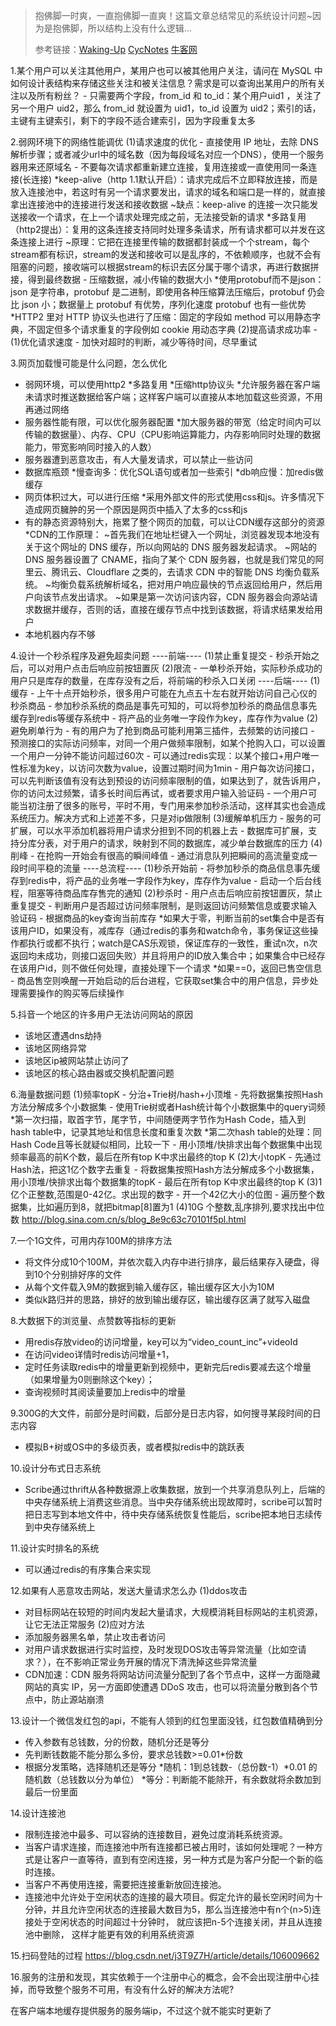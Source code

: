 > 抱佛脚一时爽，一直抱佛脚一直爽！这篇文章总结常见的系统设计问题~因为是抱佛脚，所以结构上没有什么逻辑...
>
> 参考链接：[Waking-Up](https://github.com/wolverinn/Waking-Up)  [CycNotes](https://github.com/CyC2018/CS-Notes)  [牛客网](https://www.nowcoder.com/) 

1.某个用户可以关注其他用户，某用户也可以被其他用户关注，请问在 MySQL 中如何设计表结构来存储这些关注和被关注信息？需求是可以查询出某用户的所有关注以及所有粉丝？
    - 只需要两个字段，from_id 和 to_id：某个用户uid1 ，关注了另一个用户 uid2，那么 from_id 就设置为 uid1，to_id 设置为 uid2；索引的话，主键有主键索引，剩下的字段不适合建索引，因为字段重复太多

2.弱网环境下的网络性能调优
(1)请求速度的优化
    - 直接使用 IP 地址，去除 DNS 解析步骤；或者减少url中的域名数（因为每段域名对应一个DNS），使用一个服务器用来还原域名
    - 不要每次请求都重新建立连接，复用连接或一直使用同一条连接(长连接)
        *keep-alive（http 1.1默认开启）：请求完成后不立即释放连接，而是放入连接池中，若这时有另一个请求要发出，请求的域名和端口是一样的，就直接拿出连接池中的连接进行发送和接收数据
            ~缺点：keep-alive 的连接一次只能发送接收一个请求，在上一个请求处理完成之前，无法接受新的请求
        *多路复用（http2提出）：复用的这条连接支持同时处理多条请求，所有请求都可以并发在这条连接上进行
            ~原理：它把在连接里传输的数据都封装成一个个stream，每个stream都有标识，stream的发送和接收可以是乱序的，不依赖顺序，也就不会有阻塞的问题，接收端可以根据stream的标识去区分属于哪个请求，再进行数据拼接，得到最终数据
    - 压缩数据，减小传输的数据大小
        *使用protobuf而不是json：json 是字符串，protobuf 是二进制，即使用各种压缩算法压缩后，protobuf 仍会比 json 小；数据量上 protobuf 有优势，序列化速度 protobuf 也有一些优势
        *HTTP2 里对 HTTP 协议头也进行了压缩：固定的字段如 method 可以用静态字典，不固定但多个请求重复的字段例如 cookie 用动态字典
(2)提高请求成功率
    - (1)优化请求速度
    - 加快对超时的判断，减少等待时间，尽早重试

3.网页加载慢可能是什么问题，怎么优化
- 弱网环境，可以使用http2
    *多路复用
    *压缩http协议头
    *允许服务器在客户端未请求时推送数据给客户端；这样客户端可以直接从本地加载这些资源，不用再通过网络
- 服务器性能有限，可以优化服务器配置
    *加大服务器的带宽（给定时间内可以传输的数据量）、内存、CPU（CPU影响运算能力，内存影响同时处理的数据能力，带宽影响同时接入的人数）
- 服务器遭到恶意攻击，有人大量发请求，可以禁止一些访问
- 数据库瓶颈
    *慢查询多：优化SQL语句或者加一些索引
    *db响应慢：加redis做缓存
- 网页体积过大，可以进行压缩
    *采用外部文件的形式使用css和js。许多情况下造成网页臃肿的另一个原因是网页中插入了太多的css和js
- 有的静态资源特别大，拖累了整个网页的加载，可以让CDN缓存这部分的资源
    *CDN的工作原理：
        ~首先我们在地址栏键入一个网址，浏览器发现本地没有关于这个网址的 DNS 缓存，所以向网站的 DNS 服务器发起请求。
        ~网站的 DNS 服务器设置了 CNAME，指向了某个 CDN 服务器，也就是我们常见的阿里云、腾讯云、Cloudflare 之类的，去请求 CDN 中的智能 DNS 均衡负载系统。
        ~均衡负载系统解析域名，把对用户响应最快的节点返回给用户，然后用户向该节点发出请求。
        ~如果是第一次访问该内容，CDN 服务器会向源站请求数据并缓存，否则的话，直接在缓存节点中找到该数据，将请求结果发给用户
- 本地机器内存不够

4.设计一个秒杀程序及避免超卖问题
----前端----
(1)禁止重复提交
    - 秒杀开始之后，可以对用户点击后响应前按钮置灰
(2)限流
    - 一单秒杀开始，实际秒杀成功的用户只是库存的数量，在库存没有之后，将前端的秒杀入口关闭
----后端----
(1)缓存
    - 上午十点开始秒杀，很多用户可能在九点五十左右就开始访问自己心仪的秒杀商品
    - 参加秒杀系统的商品是事先可知的，可以将参加秒杀的商品信息事先缓存到redis等缓存系统中
    - 将产品的业务唯一字段作为key，库存作为value
(2)避免刷单行为
    - 有的用户为了抢到商品可能利用第三插件，去频繁的访问接口
    - 预测接口的实际访问频率，对同一个用户做频率限制，如某个抢购入口，可以设置一个用户一分钟不能访问超过60次
    - 可以通过redis实现：以某个接口+用户唯一性标准为key，以访问次数为value，设置过期时间为1min
    - 用户每次访问接口，可以先判断该值有没有达到预设的访问频率限制的值，如果达到了，就告诉用户，你的访问太过频繁，请多长时间后再试，或者要求用户输入验证码
    - 一个用户可能当初注册了很多的账号，平时不用，专门用来参加秒杀活动，这样其实也会造成系统压力。解决方式和上述差不多，只是对ip做限制
(3)缓解单机压力
    - 服务的可扩展，可以水平添加机器将用户请求分担到不同的机器上去
    - 数据库可扩展，支持分库分表，对于用户的请求，映射到不同的数据库，减少单台数据库的压力
(4)削峰
    - 在抢购一开始会有很高的瞬间峰值
    - 通过消息队列把瞬间的高流量变成一段时间平稳的流量
----总流程----
(1)秒杀开始前
    - 将参加秒杀的商品信息事先缓存到redis中，将产品的业务唯一字段作为key，库存作为value
    - 启动一个后台线程，阻塞等待商品库存售完的通知
(2)秒杀时
    - 用户点击后响应前按钮置灰，禁止重复提交
    - 判断用户是否超过访问频率限制，是则返回访问频繁信息或要求输入验证码
    - 根据商品的key查询当前库存
        *如果大于零，判断当前的set集合中是否有该用户ID，如果没有，减库存（通过redis的事务和watch命令，事务保证这些操作都执行或都不执行；watch是CAS乐观锁，保证库存的一致性，重试n次，n次返回均未成功，则接口返回失败）并且将用户的ID放入集合中；如果集合中已经存在该用户id，则不做任何处理，直接处理下一个请求
        *如果==0，返回已售空信息
    - 商品售空则唤醒一开始启动的后台进程，它获取set集合中的用户信息，异步处理需要操作的购买等后续操作

5.抖音一个地区的许多用户无法访问网站的原因
- 该地区遭遇dns劫持
- 该地区网络异常
- 该地区ip被网站禁止访问了
- 该地区的核心路由器或交换机配置问题

6.海量数据问题
(1)频率topK
    - 分治+Trie树/hash+小顶堆
    - 先将数据集按照Hash方法分解成多个小数据集
    - 使用Trie树或者Hash统计每个小数据集中的query词频
        *第一次扫描，取首字节，尾字节，中间随便两字节作为Hash Code，插入到hash table中，记录其地址和信息长度和重复次数
        *第二次hash table的处理：同Hash Code且等长就疑似相同，比较一下
    - 用小顶堆/快排求出每个数据集中出现频率最高的前K个数，最后在所有top K中求出最终的top K
(2)大小topK
    - 先通过Hash法，把这1亿个数字去重复
    - 将数据集按照Hash方法分解成多个小数据集，用小顶堆/快排求出每个数据集的topK
    - 最后在所有top K中求出最终的top K
(3)1亿个正整数,范围是0-42亿。求出现的数字
    - 开一个42亿大小的位图
    - 遍历整个数据集，比如遍历到8，就把bitmap[8]置为1
(4)10G 个整数,乱序排列,要求找出中位数
http://blog.sina.com.cn/s/blog_8e9c63c70101f5pl.html

7.一个1G文件，可用内存100M的排序方法
- 将文件分成10个100M，并依次载入内存中进行排序，最后结果存入硬盘，得到10个分别排好序的文件
- 从每个文件载入9M的数据到输入缓存区，输出缓存区大小为10M
- 类似k路归并的思路，排好的放到输出缓存区，输出缓存区满了就写入磁盘

8.大数据下的浏览量、点赞数等指标的更新
- 用redis存放video的访问增量，key可以为“video_count_inc”+videoId
- 在访问video详情时redis访问增量+1，
- 定时任务读取redis中的增量更新到视频中，更新完后redis要减去这个增量（如果增量为0则删除这个key）；
- 查询视频时其阅读量要加上redis中的增量

9.300G的大文件，前部分是时间戳，后部分是日志内容，如何搜寻某段时间的日志内容
- 模拟B+树或OS中的多级页表，或者模拟redis中的跳跃表

10.设计分布式日志系统
- Scribe通过thrift从各种数据源上收集数据，放到一个共享消息队列上，后端的中央存储系统上消费这些消息。当中央存储系统出现故障时，scribe可以暂时把日志写到本地文件中，待中央存储系统恢复性能后，scribe把本地日志续传到中央存储系统上

11.设计实时排名的系统
- 可以通过redis的有序集合来实现

12.如果有人恶意攻击网站，发送大量请求怎么办
(1)ddos攻击
- 对目标网站在较短的时间内发起大量请求，大规模消耗目标网站的主机资源，让它无法正常服务
(2)应对方法
- 添加服务器黑名单，禁止攻击者访问
- 对用户请求数据进行实时监控，及时发现DOS攻击等异常流量（比如空请求？），在不影响正常业务开展的情况下清洗掉这些异常流量
- CDN加速：CDN 服务将网站访问流量分配到了各个节点中，这样一方面隐藏网站的真实 IP，另一方面即使遭遇 DDoS 攻击，也可以将流量分散到各个节点中，防止源站崩溃

13.设计一个微信发红包的api，不能有人领到的红包里面没钱，红包数值精确到分
- 传入参数有总钱数，分的份数，随机分还是等分
- 先判断钱数能不能分那么多份，要求总钱数>=0.01*份数
- 根据分发策略，选择随机还是等分
    \*随机：1到总钱数-（总份数-1）*0.01 的随机数（总钱数以分为单位）
    \*等分：判断能不能除开，有余数就将余数加到最后一份里面

14.设计连接池

- 限制连接池中最多、可以容纳的连接数目，避免过度消耗系统资源。
- 当客户请求连接，而连接池中所有连接都已被占用时，该如何处理呢？一种方式是让客户一直等待，直到有空闲连接，另一种方式是为客户分配一个新的临时连接。
- 当客户不再使用连接，需要把连接重新放回连接池。
- 连接池中允许处于空闲状态的连接的最大项目。假定允许的最长空闲时间为十分钟，并且允许空闲状态的连接最大数目为5，那么当连接池中有n个(n>5)连接处于空闲状态的时间超过十分钟时， 就应该把n-5个连接关闭，并且从连接池中删除， 这样才能更有效的利用系统资源

15.扫码登陆的过程
https://blog.csdn.net/j3T9Z7H/article/details/106009662

16.服务的注册和发现，其实依赖于一个注册中心的概念，会不会出现注册中心挂掉，而导致整个服务不可用，有没有什么好的解决方法呢?

在客户端本地缓存提供服务的服务端ip，不过这个就不能实时更新了